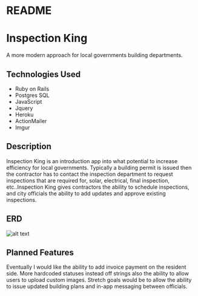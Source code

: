 # README

# Inspection King

A more modern approach for local governments building departments.

## Technologies Used

* Ruby on Rails
* Postgres SQL
* JavaScript
* Jquery
* Heroku
* ActionMailer
* Imgur


## Description

Inspection King is an introduction app into what potential to increase efficiency for local governments.  Typically a building permit is issued then the contractor has to contact the inspection department to request inspections that are required for, solar, electrical, final inspection, etc..Inspection King gives contractors the ability to schedule inspections, and city officials the ability to add updates and approve existing inspections.

## ERD

![alt text](http://i.imgur.com/UP3IEI2.jpg)

## Planned Features

Eventually I would like the ability to add invoice payment on the resident side. More hardcoded statuses instead off strings also the ability to allow users to upload custom images. Stretch goals would be to allow the ability to issue updated building plans and in-app messaging between officials.
